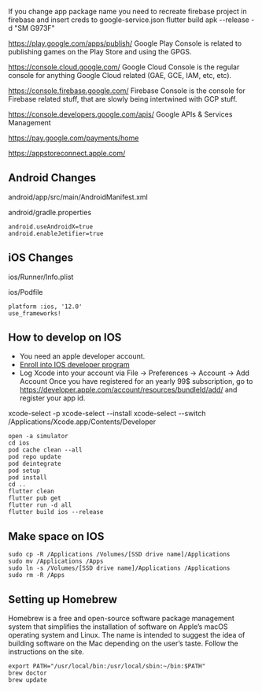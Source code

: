 If you change app package name you need to recreate firebase project in firebase and insert creds to google-service.json
flutter build apk --release -d "SM G973F"

https://play.google.com/apps/publish/
Google Play Console is related to publishing games on the Play Store and using the GPGS.

https://console.cloud.google.com/
Google Cloud Console is the regular console for anything Google Cloud related (GAE, GCE, IAM, etc, etc).

https://console.firebase.google.com/
Firebase Console is the console for Firebase related stuff, that are slowly being intertwined with GCP stuff.

https://console.developers.google.com/apis/
Google APIs & Services Management

https://pay.google.com/payments/home

https://appstoreconnect.apple.com/

## Android Changes

android/app/src/main/AndroidManifest.xml

android/gradle.properties
```
android.useAndroidX=true
android.enableJetifier=true
```

## iOS Changes

ios/Runner/Info.plist

ios/Podfile
```
platform :ios, '12.0'
use_frameworks!
```

## How to develop on IOS

- You need an apple developer account.
- [Enroll into IOS developer program](https://developer.apple.com/programs/enroll/)
- Log Xcode into your account via File -> Preferences -> Account -> Add Account
Once you have registered for an yearly 99$ subscription, go to https://developer.apple.com/account/resources/bundleId/add/
and register your app id.

xcode-select -p
xcode-select --install
xcode-select --switch /Applications/Xcode.app/Contents/Developer

```
open -a simulator
cd ios
pod cache clean --all
pod repo update
pod deintegrate
pod setup
pod install
cd ..
flutter clean
flutter pub get
flutter run -d all
flutter build ios --release
```

## Make space on IOS

```
sudo cp -R /Applications /Volumes/[SSD drive name]/Applications
sudo mv /Applications /Apps
sudo ln -s /Volumes/[SSD drive name]/Applications /Applications
sudo rm -R /Apps
```

## Setting up Homebrew

Homebrew is a free and open-source software package management system that simplifies the installation of software on Apple’s macOS operating system and Linux. The name is intended to suggest the idea of building software on the Mac depending on the user’s taste. Follow the instructions on the site.

```
export PATH="/usr/local/bin:/usr/local/sbin:~/bin:$PATH"
brew doctor
brew update
```